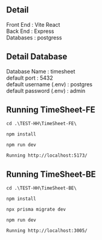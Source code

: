 ## Detail
Front End  : Vite React\
Back End   : Express\
Databases  : postgress

## Detail Database
Database Name : timesheet\
default port : 5432\
default username (.env) : postgres\
default password (.env) : admin

## Running TimeSheet-FE
````````````````
cd .\TEST-HH\TimeSheet-FE\

npm install

npm run dev

Running http://localhost:5173/
````````````````

## Running TimeSheet-BE
````````````````
cd .\TEST-HH\TimeSheet-BE\

npm install

npx prisma migrate dev

npm run dev

Running http://localhost:3005/
````````````````
